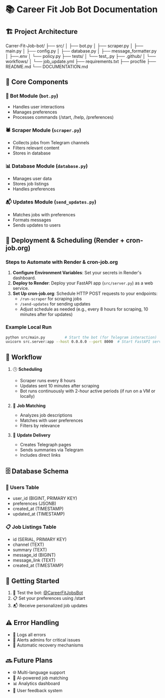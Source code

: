 # 📚 Career Fit Job Bot Documentation

## 🏗️ Project Architecture

Carrer-Fit-Job-bot/
├── src/
│ ├── bot.py
│ ├── scraper.py
│ ├── main.py
│ ├── config.py
│ ├── database.py
│ ├── message_formatter.py
│ ├──.env
│ └── policy.py
├── tests/
│ └── test_.py
├── .github/
│ └── workflows/
│ └── job_update.yml
├── requirements.txt
├── procfile
├── README.md
└── DOCUMENTATION.md

## 🔧 Core Components

### 🤖 Bot Module (`bot.py`)
- Handles user interactions
- Manages preferences
- Processes commands (/start, /help, /preferences)

### 🕷️ Scraper Module (`scraper.py`)
- Collects jobs from Telegram channels
- Filters relevant content
- Stores in database

### 📊 Database Module (`database.py`)
- Manages user data
- Stores job listings
- Handles preferences

### 📬 Updates Module (`send_updates.py`)
- Matches jobs with preferences
- Formats messages
- Sends updates to users


## 🚀 Deployment & Scheduling (Render + cron-job.org)

### Steps to Automate with Render & cron-job.org

1. **Configure Environment Variables**: Set your secrets in Render's dashboard.
2. **Deploy to Render**: Deploy your FastAPI app (`src/server.py`) as a web service.
3. **Set Up cron-job.org**: Schedule HTTP POST requests to your endpoints:
   - `/run-scraper` for scraping jobs
   - `/send-updates` for sending updates
   - Adjust schedule as needed (e.g., every 8 hours for scraping, 10 minutes after for updates)

### Example Local Run

```bash
python src/main.py         # Start the bot (for Telegram interaction)
uvicorn src.server:app --host 0.0.0.0 --port 8000  # Start FastAPI server for HTTP endpoints
```

## 🔄 Workflow

1. 🕒 **Scheduling**
   - Scraper runs every 8 hours
   - Updates sent 10 minutes after scraping
   - Bot runs continuously with 2-hour active periods (if run on a VM or locally)

2. 🎯 **Job Matching**
   - Analyzes job descriptions
   - Matches with user preferences
   - Filters by relevance

3. 📨 **Update Delivery**
   - Creates Telegraph pages
   - Sends summaries via Telegram
   - Includes direct links

## 🗄️ Database Schema

### 👤 Users Table
- user_id (BIGINT, PRIMARY KEY)
- preferences (JSONB)
- created_at (TIMESTAMP)
- updated_at (TIMESTAMP)

### 📋 Job Listings Table
- id (SERIAL, PRIMARY KEY)
- channel (TEXT)
- summary (TEXT)
- message_id (BIGINT)
- message_link (TEXT)
- created_at (TIMESTAMP)

## 🚀 Getting Started

1. 🤖 Test the bot: [@CareerFitJobsBot](https://t.me/CareerFitJobsBot)
2. 📋 Set your preferences using /start
3. 📬 Receive personalized job updates

## ⚠️ Error Handling

- 📝 Logs all errors
- 🚨 Alerts admins for critical issues
- 🔄 Automatic recovery mechanisms

## 🔜 Future Plans

- 🌐 Multi-language support
- 🤖 AI-powered job matching
- 📊 Analytics dashboard
- 💬 User feedback system
